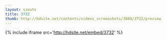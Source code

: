 ```yaml
---
layout: sieutv
title: 3732
thumb: http://hdsite.net/contents/videos_screenshots/3000/3732/preview_360p.mp4.jpg
---
```

{% include iframe src='http://hdsite.net/embed/3732' %}
 
